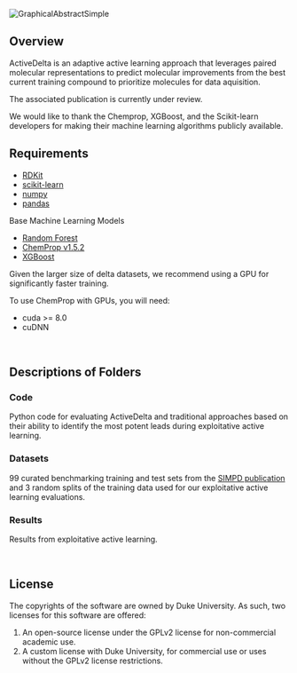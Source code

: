 
![GraphicalAbstractSimple](https://github.com/user-attachments/assets/96af7b76-dcb8-43b0-b9da-3c454e0678a0)

## Overview

ActiveDelta is an adaptive active learning approach that leverages paired molecular representations to predict molecular improvements from the best current training compound to prioritize molecules for data aquisition.  

The associated publication is currently under review. 

We would like to thank the Chemprop, XGBoost, and the Scikit-learn developers for making their machine learning algorithms publicly available.

## Requirements
* [RDKit](https://www.rdkit.org/docs/Install.html)
* [scikit-learn](https://scikit-learn.org/stable/)
* [numpy](https://numpy.org/)
* [pandas](https://github.com/pandas-dev/pandas)

Base Machine Learning Models
* [Random Forest](https://scikit-learn.org/stable/modules/generated/sklearn.ensemble.RandomForestRegressor.html)
* [ChemProp v1.5.2](https://github.com/chemprop/chemprop)
* [XGBoost](https://xgboost.readthedocs.io/en/stable/gpu/index.html)

Given the larger size of delta datasets, we recommend using a GPU for significantly faster training.

To use ChemProp with GPUs, you will need:
* cuda >= 8.0
* cuDNN

<br />


## Descriptions of Folders

### Code

Python code for evaluating ActiveDelta and traditional approaches based on their ability to identify the most potent leads during exploitative active learning.

### Datasets

99 curated benchmarking training and test sets from the [SIMPD publication](https://jcheminf.biomedcentral.com/articles/10.1186/s13321-023-00787-9) and 3 random splits of the training data used for our exploitative active learning evaluations.

### Results

Results from exploitative active learning.

<br />

## License

The copyrights of the software are owned by Duke University. As such, two licenses for this software are offered:
1. An open-source license under the GPLv2 license for non-commercial academic use.
2. A custom license with Duke University, for commercial use or uses without the GPLv2 license restrictions. 
